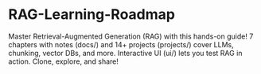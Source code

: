 # RAG-Learning-Roadmap
Master Retrieval-Augmented Generation (RAG) with this hands-on guide! 7 chapters with notes (docs/) and 14+ projects (projects/) cover LLMs, chunking, vector DBs, and more. Interactive UI (ui/) lets you test RAG in action. Clone, explore, and share!
